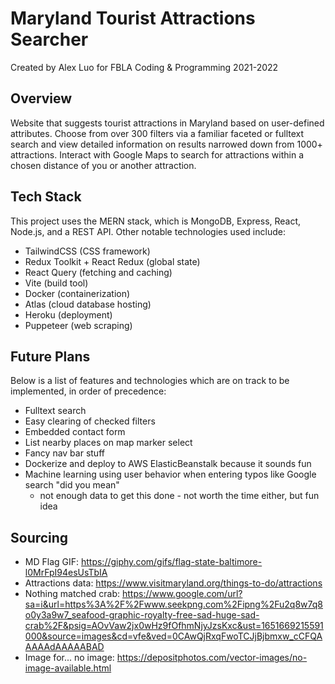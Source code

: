 # Maryland Tourist Attractions Searcher
Created by Alex Luo for FBLA Coding & Programming 2021-2022

## Overview
Website that suggests tourist attractions in Maryland based on user-defined attributes. Choose from over 300 filters via a familiar faceted or fulltext search and view detailed information on results narrowed down from 1000+ attractions. Interact with Google Maps to search for attractions within a chosen distance of you or another attraction.

## Tech Stack

This project uses the MERN stack, which is MongoDB, Express, React, Node.js, and a REST API. Other notable technologies used include: 
- TailwindCSS (CSS framework)
- Redux Toolkit + React Redux (global state)
- React Query (fetching and caching)
- Vite (build tool)
- Docker (containerization)
- Atlas (cloud database hosting)
- Heroku (deployment)
- Puppeteer (web scraping)

## Future Plans

Below is a list of features and technologies which are on track to be implemented, in order of precedence:

- Fulltext search
- Easy clearing of checked filters
- Embedded contact form 
- List nearby places on map marker select
- Fancy nav bar stuff
- Dockerize and deploy to AWS ElasticBeanstalk because it sounds fun
- Machine learning using user behavior when entering typos like Google search "did you mean"
  - not enough data to get this done - not worth the time either, but fun idea

## Sourcing

- MD Flag GIF: https://giphy.com/gifs/flag-state-baltimore-l0MrFpI94esUsTbIA
- Attractions data: https://www.visitmaryland.org/things-to-do/attractions
- Nothing matched crab: https://www.google.com/url?sa=i&url=https%3A%2F%2Fwww.seekpng.com%2Fipng%2Fu2q8w7q8o0y3a9w7_seafood-graphic-royalty-free-sad-huge-sad-crab%2F&psig=AOvVaw2jx0wHz9fOfhmNjyJzsKxc&ust=1651669215591000&source=images&cd=vfe&ved=0CAwQjRxqFwoTCJjBjbmxw_cCFQAAAAAdAAAAABAD
- Image for... no image: https://depositphotos.com/vector-images/no-image-available.html
